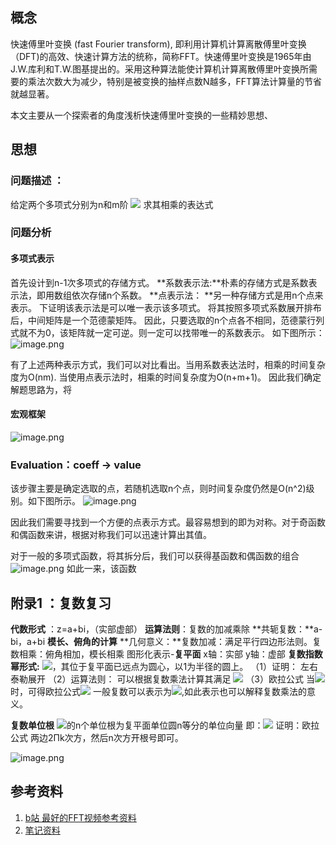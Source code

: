 ## 概念
快速傅里叶变换 (fast Fourier transform), 即利用计算机计算离散傅里叶变换（DFT)的高效、快速计算方法的统称，简称FFT。快速傅里叶变换是1965年由J.W.库利和T.W.图基提出的。采用这种算法能使计算机计算离散傅里叶变换所需要的乘法次数大为减少，特别是被变换的抽样点数N越多，FFT算法计算量的节省就越显著。

本文主要从一个探索者的角度浅析快速傅里叶变换的一些精妙思想、
## 思想

### 问题描述 ：
给定两个多项式分别为n和m阶
![](https://cdn.nlark.com/yuque/__latex/a3a03f49fe009d5c27f631ffd99eec9b.svg#card=math&code=A%28x%29%3D%5Csum_%7Bi%3D0%7D%5E%7Bn%7Da_ix%5Ei%2CB%28x%29%3D%5Csum_%7Bi%3D0%7D%5E%7Bm%7Db_ix%5Ei&id=oSwtz)
求其相乘的表达式 

### 问题分析
#### 多项式表示
首先设计到n-1次多项式的存储方式。
**系数表示法:**朴素的存储方式是系数表示法，即用数组依次存储n个系数。
**点表示法： **另一种存储方式是用n个点来表示。
下证明该表示法是可以唯一表示该多项式。
将其按照多项式系数展开排布后，中间矩阵是一个范德蒙矩阵。
因此，只要选取的n个点各不相同，范德蒙行列式就不为0，该矩阵就一定可逆。则一定可以找带唯一的系数表示。
如下图所示：
![image.png](https://cdn.nlark.com/yuque/0/2021/png/816297/1637029557759-54e3a53f-414e-4e37-893d-3dd21e5a569e.png#clientId=u2fa98084-62ab-4&from=paste&height=146&id=uae5dea02&originHeight=276&originWidth=758&originalType=binary&ratio=1&size=82060&status=done&style=none&taskId=u6f056c6d-6e49-4803-aca6-7a3c8804923&width=400)

有了上述两种表示方式，我们可以对比看出。当用系数表达法时，相乘的时间复杂度为O(nm).
当使用点表示法时，相乘的时间复杂度为O(n+m+1)。
因此我们确定解题思路为，将

#### 宏观框架
![image.png](https://cdn.nlark.com/yuque/0/2021/png/816297/1637030078197-1cef7fb6-101c-44b2-8146-24b5f2ffe536.png#clientId=u2fa98084-62ab-4&from=paste&height=812&id=uadbf586a&originHeight=812&originWidth=1503&originalType=binary&ratio=1&size=316147&status=done&style=none&taskId=u3448728e-1f34-42a9-bf22-f6be3410cf9&width=1503)

### Evaluation：coeff -> value
该步骤主要是确定选取的点，若随机选取n个点，则时间复杂度仍然是O(n^2)级别。如下图所示。
![image.png](https://cdn.nlark.com/yuque/0/2021/png/816297/1637030237138-9f8e8623-0e44-461d-8232-443797036cd2.png#clientId=u2fa98084-62ab-4&from=paste&height=738&id=ud369ce37&originHeight=738&originWidth=1375&originalType=binary&ratio=1&size=328391&status=done&style=none&taskId=u91ca218d-0c15-4328-bc93-47ac2739a9c&width=1375)

因此我们需要寻找到一个方便的点表示方式。最容易想到的即为对称。对于奇函数和偶函数来讲，根据对称我们可以迅速计算出其值。

对于一般的多项式函数，将其拆分后，我们可以获得基函数和偶函数的组合
![image.png](https://cdn.nlark.com/yuque/0/2021/png/816297/1637030443009-3e4887d8-d52a-46a1-9e6b-d5545201f45b.png#clientId=u2fa98084-62ab-4&from=paste&height=434&id=u0c9361b5&originHeight=434&originWidth=1167&originalType=binary&ratio=1&size=173020&status=done&style=none&taskId=u7bb6cd65-899a-4132-91bb-0da141edf90&width=1167)
如此一来，该函数
## 附录1 ：复数复习

**代数形式** ：z=a+bi，（实部虚部）
**运算法则**：复数的加减乘除 
**共轭复数：**a-bi，a+bi
**模长、俯角的计算**
**几何意义：**复数加减：满足平行四边形法则。复数相乘：俯角相加，模长相乘
图形化表示-**复平面** x轴：实部   y轴：虚部
**复数指数幂形式:**
![](https://cdn.nlark.com/yuque/__latex/a63847e55a8094f2aaefd5b324d7edd0.svg#card=math&code=e%5E%7Bi%5Ctheta%7D%3Dcos%5Ctheta%2Bisin%5Ctheta&id=BaFtK)，其位于复平面已远点为圆心，以1为半径的圆上。
（1）证明： 左右泰勒展开
（2）运算法则：
可以根据复数乘法计算其满足
![](https://cdn.nlark.com/yuque/__latex/9b056603f67afaab84fdb4c0744a3632.svg#card=math&code=e%5E%7Bi%28%5Calpha%20%2B%5Cbeta%29%7D%3De%5E%7Bi%5Calpha%7D%2Be%5E%7Bi%5Cbeta%7D&id=UHEFR)
（3）欧拉公式
当![](https://cdn.nlark.com/yuque/__latex/f1ead9b4f2c2394d9cf59de4c69a0dbf.svg#card=math&code=%5Ctheta%3D%5Cpi%20&id=Socbh)时，可得欧拉公式![](https://cdn.nlark.com/yuque/__latex/695d22c26a7cc8aff2fa389f0a388b60.svg#card=math&code=e%5E%7Bi%5Cpi%7D%3Dcos%5Cpi%2Bisin%5Cpi%3D-1&id=gdffr)
一般复数可以表示为![](https://cdn.nlark.com/yuque/__latex/13253a7c3ed362bef9034d06f9ed709b.svg#card=math&code=z%3D%7Cz%7Ce%5E%7Bi%5Ctheta%7D&id=O7v2V),如此表示也可以解释复数乘法的意义。

**复数单位根**
![](https://cdn.nlark.com/yuque/__latex/2dd1f587026863b1b87d32ef15ee7494.svg#card=math&code=w%5En%3D1&id=ws1C2)的n个单位根为复平面单位圆n等分的单位向量
即：![](https://cdn.nlark.com/yuque/__latex/95f59d8f725b9a6ff6f513ef534ca6d9.svg#card=math&code=w%5Ek_n%3De%5E%7B2%5Cpi%5Cfrac%7Bk%7D%7Bn%7Di%7D&id=DXjwY)
证明：欧拉公式 两边2Πk次方，然后n次方开根号即可。

![image.png](https://cdn.nlark.com/yuque/0/2021/png/816297/1637032413610-afbfc415-b8bd-4aff-ae04-664f2b0e0957.png#clientId=u2fa98084-62ab-4&from=paste&height=371&id=u4470f830&originHeight=371&originWidth=565&originalType=binary&ratio=1&size=151564&status=done&style=none&taskId=u1b018ae9-9a11-4424-b27d-d9d6cd0916d&width=565)
## 参考资料

1. [b站 最好的FFT视频参考资料](https://www.bilibili.com/video/BV1za411F76U?from=search&seid=1692280776535530572&spm_id_from=333.337.0.0)
2. [笔记资料](https://www.acwing.com/solution/content/28025/)

[
](https://www.bilibili.com/video/BV1za411F76U?from=search&seid=1692280776535530572&spm_id_from=333.337.0.0)

